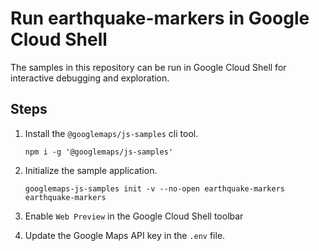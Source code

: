 # Run earthquake-markers in Google Cloud Shell

The samples in this repository can be run in Google Cloud Shell for interactive debugging and exploration.

## Steps

1. Install the `@googlemaps/js-samples` cli tool.

    ```
    npm i -g '@googlemaps/js-samples'
    ```
1. Initialize the sample application. 
    ```
    googlemaps-js-samples init -v --no-open earthquake-markers earthquake-markers
    ```
1. Enable `Web Preview` in the Google Cloud Shell toolbar
1. Update the Google Maps API key in the `.env` file.
